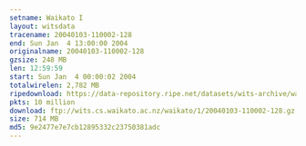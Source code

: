 ```yaml
---
setname: Waikato I
layout: witsdata
tracename: 20040103-110002-128
end: Sun Jan  4 13:00:00 2004
originalname: 20040103-110002-128
gzsize: 248 MB
len: 12:59:59
start: Sun Jan  4 00:00:02 2004
totalwirelen: 2,782 MB
ripedownload: https://data-repository.ripe.net/datasets/wits-archive/waikato/1/20040103-110002-128.gz
pkts: 10 million
download: ftp://wits.cs.waikato.ac.nz/waikato/1/20040103-110002-128.gz
size: 714 MB
md5: 9e2477e7e7cb12895332c23750381adc
---
```

